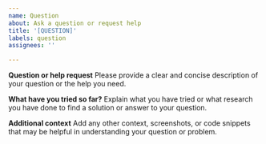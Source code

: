 ```yaml
---
name: Question
about: Ask a question or request help
title: '[QUESTION]'
labels: question
assignees: ''

---
```


**Question or help request**
Please provide a clear and concise description of your question or the help you need.

**What have you tried so far?**
Explain what you have tried or what research you have done to find a solution or answer to your question.

**Additional context**
Add any other context, screenshots, or code snippets that may be helpful in understanding your question or problem.
